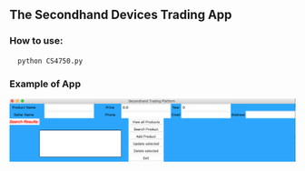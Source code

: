 ## The Secondhand Devices Trading App


### How to use:
```
  python CS4750.py
```

### Example of App
<img src="second-hand-app.png">
